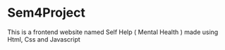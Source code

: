 # Sem4Project
This is a frontend website named Self Help ( Mental Health ) made using Html, Css and Javascript
